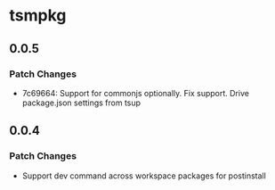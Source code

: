 # tsmpkg

## 0.0.5

### Patch Changes

- 7c69664: Support for commonjs optionally. Fix support. Drive package.json settings from tsup

## 0.0.4

### Patch Changes

- Support dev command across workspace packages for postinstall
